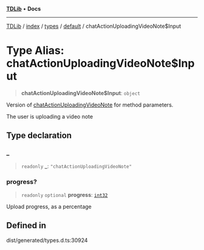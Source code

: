 [**TDLib**](../../../../../../README.md) • **Docs**

***

[TDLib](../../../../../../modules.md) / [index](../../../../../README.md) / [types](../../../README.md) / [default](../README.md) / chatActionUploadingVideoNote$Input

# Type Alias: chatActionUploadingVideoNote$Input

> **chatActionUploadingVideoNote$Input**: `object`

Version of [chatActionUploadingVideoNote](chatActionUploadingVideoNote.md) for method parameters.

The user is uploading a video note

## Type declaration

### \_

> `readonly` **\_**: `"chatActionUploadingVideoNote"`

### progress?

> `readonly` `optional` **progress**: [`int32`](int32-1.md)

Upload progress, as a percentage

## Defined in

dist/generated/types.d.ts:30924
